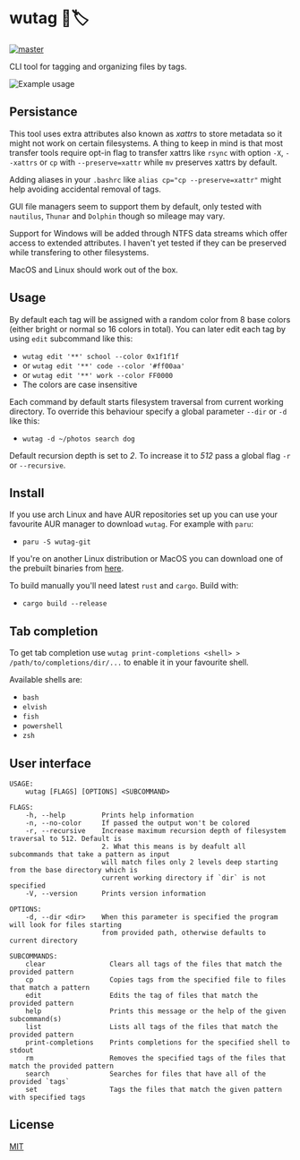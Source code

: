 # wutag 🔱🏷️ 
[![master](https://github.com/wojciechkepka/wutag/actions/workflows/master.yml/badge.svg)](https://github.com/wojciechkepka/wutag/actions/workflows/master.yml)

CLI tool for tagging and organizing files by tags.

![Example usage](https://github.com/wojciechkepka/wutag/blob/master/static/usage.svg)

## Persistance

This tool uses extra attributes also known as *xattrs* to store metadata so it might not work on certain filesystems. A thing to keep in mind is that most transfer tools require opt-in flag to transfer xattrs like `rsync` with option `-X`, `--xattrs` or `cp` with `--preserve=xattr` while `mv` preserves xattrs by default.

Adding aliases in your `.bashrc` like `alias cp="cp --preserve=xattr"` might help avoiding accidental removal of tags.

GUI file managers seem to support them by default, only tested with `nautilus`, `Thunar` and `Dolphin` though so mileage may vary.

Support for Windows will be added through NTFS data streams which offer access to extended attributes. I haven't yet tested if they can be preserved while transfering to other filesystems.

MacOS and Linux should work out of the box.

## Usage

By default each tag will be assigned with a random color from 8 base colors (either bright or normal so 16 colors in total). You can later edit each tag by using `edit` subcommand like this:
 - `wutag edit '**' school --color 0x1f1f1f`
 - or `wutag edit '**' code --color '#ff00aa'`
 - or `wutag edit '**' work --color FF0000`
 - The colors are case insensitive

Each command by default starts filesystem traversal from current working directory. To override this behaviour specify a global parameter `--dir` or `-d` like this:
 - `wutag -d ~/photos search dog`

Default recursion depth is set to *2*. To increase it to *512* pass a global flag `-r` or `--recursive`.

## Install

If you use arch Linux and have AUR repositories set up you can use your favourite AUR manager to download `wutag`. For example with `paru`:
 - `paru -S wutag-git`

If you're on another Linux distribution or MacOS you can download one of the prebuilt binaries from [here](https://github.com/wojciechkepka/wutag/releases).

To build manually you'll need latest `rust` and `cargo`. Build with:
 - `cargo build --release`

## Tab completion

To get tab completion use `wutag print-completions <shell> > /path/to/completions/dir/...` to enable it in your favourite shell.  

Available shells are:
 - `bash`
 - `elvish`
 - `fish`
 - `powershell`
 - `zsh`

## User interface
```
USAGE:
    wutag [FLAGS] [OPTIONS] <SUBCOMMAND>

FLAGS:
    -h, --help         Prints help information
    -n, --no-color     If passed the output won't be colored
    -r, --recursive    Increase maximum recursion depth of filesystem traversal to 512. Default is
                       2. What this means is by deafult all subcommands that take a pattern as input
                       will match files only 2 levels deep starting from the base directory which is
                       current working directory if `dir` is not specified
    -V, --version      Prints version information

OPTIONS:
    -d, --dir <dir>    When this parameter is specified the program will look for files starting
                       from provided path, otherwise defaults to current directory

SUBCOMMANDS:
    clear                Clears all tags of the files that match the provided pattern
    cp                   Copies tags from the specified file to files that match a pattern
    edit                 Edits the tag of files that match the provided pattern
    help                 Prints this message or the help of the given subcommand(s)
    list                 Lists all tags of the files that match the provided pattern
    print-completions    Prints completions for the specified shell to stdout
    rm                   Removes the specified tags of the files that match the provided pattern
    search               Searches for files that have all of the provided `tags`
    set                  Tags the files that match the given pattern with specified tags
```

## License
[MIT](https://github.com/wojciechkepka/wutag/blob/master/LICENSE)
